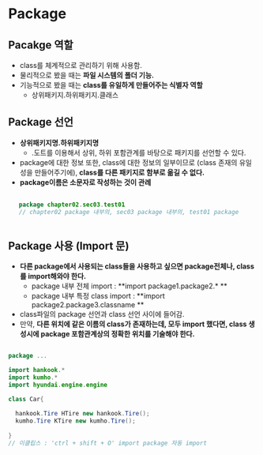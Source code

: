 # Package

## Pacakge 역할

  - class를 체계적으로 관리하기 위해 사용함.
  - 물리적으로 봤을 때는 **파일 시스템의 폴더 기능.**
  - 기능적으로 봤을 때는 **class를 유일하게 만들어주는 식별자 역할**
    - 상위패키지.하위패키지.클래스

## Package 선언

  - **상위패키지명.하위패키지명**
    - .도트를 이용해서 상위, 하위 포함관계를 바탕으로 패키지를 선언할 수 있다.
  - package에 대한 정보 또한, class에 대한 정보의 일부이므로 (class 존재의 유일성을 만들어주기에), **class를 다른 패키지로 함부로 옮길 수 없다.**
  - **package이름은 소문자로 작성하는 것이 관례**
 
```java
 
   package chapter02.sec03.test01
   // chapter02 package 내부의, sec03 package 내부의, test01 package
 
```
 
## Package 사용 (Import 문)
 
  - **다른 package에서 사용되는 class들을 사용하고 싶으면 package전체나, class를 import해와야 한다.**
    - package 내부 전체 import : **import package1.package2.\* **
    - package 내부 특정 class import : **import package2.package3.classname **
  - class파일의 package 선언과 class 선언 사이에 들어감.
  - 만약, **다른 위치에 같은 이름의 class가 존재하는데, 모두 import 했다면, class 생성시에 package 포함관계상의 정확한 위치를 기술해야 한다.**

```java

package ...

import hankook.*
import kumho.*
import hyundai.engine.engine

class Car{
  
  hankook.Tire HTire new hankook.Tire();
  kumho.Tire KTire new kumho.Tire();
 
}
// 이클립스 : 'ctrl + shift + O' import package 자동 import

```



